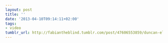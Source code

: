 ```yaml
---
layout: post
title: ''
date: '2013-04-10T09:14:11+02:00'
tags:
- video
tumblr_url: http://fabiantheblind.tumblr.com/post/47606553859/duncan-elms-saz-a-short-video-looking-at
---
```

